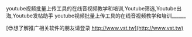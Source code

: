 youtube视频批量上传工具的在线音视频教学和培训,Youtube筛选,Youtube出海,Youtube发帖助手
youtube视频批量上传工具的在线音视频教学和培训______

[😍想了解推广相关软件的朋友请登录 http://www.vst.tw](http://www.vst.tw)



